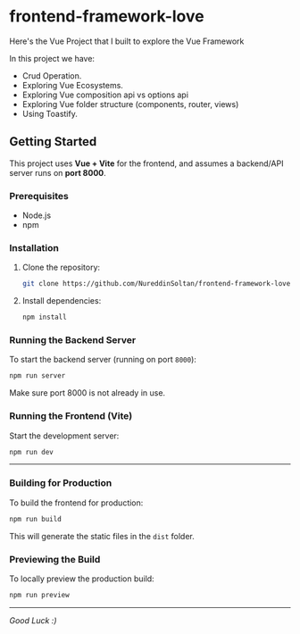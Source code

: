 # frontend-framework-love

Here's the Vue Project that I built to explore the Vue Framework

In this project we have:
- Crud Operation.
- Exploring Vue Ecosystems.
- Exploring Vue composition api vs options api
- Exploring Vue folder structure (components, router, views)
- Using Toastify.

## Getting Started

This project uses **Vue + Vite** for the frontend, and assumes a backend/API server runs on **port 8000**.

### Prerequisites

- Node.js
- npm

### Installation

1. Clone the repository:

   ```bash
   git clone https://github.com/NureddinSoltan/frontend-framework-love.git
    ```

2. Install dependencies:

   ```bash
   npm install
   ```

### Running the Backend Server

To start the backend server (running on port `8000`):

```bash
npm run server
```

Make sure port 8000 is not already in use.

### Running the Frontend (Vite)

Start the development server:

```bash
npm run dev
```

-----


### Building for Production

To build the frontend for production:

```bash
npm run build
```

This will generate the static files in the `dist` folder.

### Previewing the Build

To locally preview the production build:

```bash
npm run preview
```
---
*Good Luck :)*